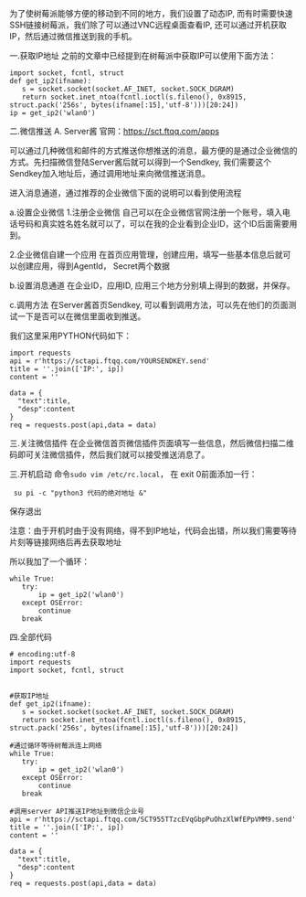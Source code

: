 为了使树莓派能够方便的移动到不同的地方，我们设置了动态IP, 而有时需要快速SSH链接树莓派，我们除了可以通过VNC远程桌面查看IP, 还可以通过开机获取IP，然后通过微信推送到我的手机。

一.获取IP地址
之前的文章中已经提到在树莓派中获取IP可以使用下面方法：
```
import socket, fcntl, struct
def get_ip2(ifname):
   s = socket.socket(socket.AF_INET, socket.SOCK_DGRAM)
   return socket.inet_ntoa(fcntl.ioctl(s.fileno(), 0x8915, struct.pack('256s', bytes(ifname[:15],'utf-8')))[20:24])
ip = get_ip2('wlan0')
```
二.微信推送
A. Server酱
官网：https://sct.ftqq.com/apps

可以通过几种微信和邮件的方式推送你想推送的消息，最方便的是通过企业微信的方式。先扫描微信登陆Server酱后就可以得到一个Sendkey, 我们需要这个Sendkey加入地址后，通过调用地址来向微信推送消息。

进入消息通道，通过推荐的企业微信下面的说明可以看到使用流程

a.设置企业微信
1.注册企业微信
自己可以在企业微信官网注册一个账号，填入电话号码和真实姓名姓名就可以了，可以在我的企业看到企业ID，这个ID后面需要用到。

2.企业微信自建一个应用
在首页应用管理，创建应用，填写一些基本信息后就可以创建应用，得到AgentId， Secret两个数据

b.设置消息通道
在企业ID，应用ID, 应用三个地方分别填上得到的数据，并保存。

c.调用方法
在Server酱首页Sendkey, 可以看到调用方法，可以先在他们的页面测试一下是否可以在微信里面收到推送。

我们这里采用PYTHON代码如下：
```
import requests
api = r'https://sctapi.ftqq.com/YOURSENDKEY.send'
title = ''.join(['IP:', ip])
content = ''

data = {
  "text":title,
  "desp":content
}
req = requests.post(api,data = data)
```

三.关注微信插件
在企业微信首页微信插件页面填写一些信息，然后微信扫描二维码即可关注微信插件，然后我们就可以接受推送消息了。



三.开机启动
命令```sudo vim /etc/rc.local```， 在 exit 0前面添加一行：

``` su pi -c "python3 代码的绝对地址 &"```

保存退出

注意：由于开机时由于没有网络，得不到IP地址，代码会出错，所以我们需要等待片刻等链接网络后再去获取地址

所以我加了一个循环：
```
while True:
   try:
       ip = get_ip2('wlan0')
   except OSError:
       continue
   break
```
四.全部代码
```
# encoding:utf-8
import requests
import socket, fcntl, struct


#获取IP地址
def get_ip2(ifname):
   s = socket.socket(socket.AF_INET, socket.SOCK_DGRAM)
   return socket.inet_ntoa(fcntl.ioctl(s.fileno(), 0x8915, struct.pack('256s', bytes(ifname[:15],'utf-8')))[20:24])  

#通过循环等待树莓派连上网络
while True:
   try:
       ip = get_ip2('wlan0')
   except OSError:
       continue
   break

#调用server API推送IP地址到微信企业号
api = r'https://sctapi.ftqq.com/SCT955TTzcEVqGbpPuOhzXlWfEPpVMM9.send'
title = ''.join(['IP:', ip])
content = ''

data = {
  "text":title,
  "desp":content
}
req = requests.post(api,data = data)
```
